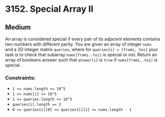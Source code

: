 # 3152. Special Array II

## Medium

An array is considered special if every pair of its adjacent elements contains two numbers with different parity. You
are given an array of integer `nums` and a 2D integer matrix `queries`, where for `queries[i] = [fromi, toi]` your task
is to check that subarray `nums[fromi..toi]` is special or not. Return an array of booleans answer such that `answer[i]`
is `true` if `nums[fromi..toi]` is special.

### Constraints:

- `1 <= nums.length <= 10^5`
- `1 <= nums[i] <= 10^5`
- `1 <= queries.length <= 10^5`
- `queries[i].length == 2`
- `0 <= queries[i][0] <= queries[i][1] <= nums.length - 1`
